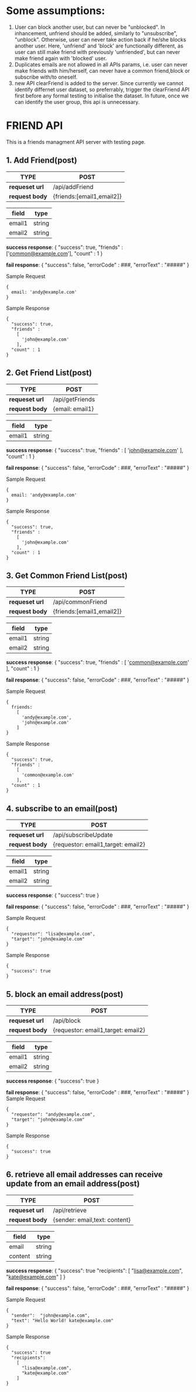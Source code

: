 # Some assumptions:
1. User can block another user, but can never be "unblocked". In inhancement, unfriend should be added, similarly to "unsubscribe", "unblock". Otherwise, user can never take action back if he/she blocks another user. Here, 'unfriend' and 'block' are functionally different, as user can still make friend with previously 'unfriended', but can never make friend again with 'blocked' user.
2. Duplicates emails are not allowed in all APIs params, i.e. user can never make friends with him/herself, can never have a common friend,block or subscribe with/to oneself.
3. new API clearFriend is added to the server. Since currently we cannot identify differnet user dataset, so preferrably, trigger the clearFriend API first before any formal testing to initialise the dataset. In future, once we can identify the user group, this api is unnecessary.




# FRIEND API
This is a friends managment API server with testing page.

## 1. Add Friend(post)
|TYPE|POST|
|-------------------------|-------------------------|
|**requeset url**|/api/addFriend|
|**request body**| {friends:[email1,email2]}|
	
|field|type|
|-----------|-----------|
|email1|string|
|email2|string|

**success response**: {
	"success": true,
	"friends" :
	['common@example.com'],
	"count" : 1
}

**fail response**: {
"success": false,
"errorCode" : ###,
"errorText" : "#####"
}

Sample Request

```
{
  email: 'andy@example.com'
}
```

Sample Response

```
{
  "success": true,
  "friends" :
    [
      'john@example.com'
    ],
  "count" : 1   
}
```

## 2. Get Friend List(post)
|TYPE|POST|
|-------------------------|-------------------------|
|**requeset url**|/api/getFriends|
|**request body**|{email: email1}|
	
|field|type|
|-----------|-----------|
|email1|string|

**success response**: {
  "success": true,
  "friends" :
    [
      'john@example.com'
    ],
  "count" : 1
} 

**fail response**: {
"success": false,
"errorCode" : ###,
"errorText" : "#####"
}

Sample Request

```
{
  email: 'andy@example.com'
}
```

Sample Response

```
{
  "success": true,
  "friends" :
    [
      'john@example.com'
    ],
  "count" : 1   
}
```

## 3. Get Common Friend List(post)
|TYPE|POST|
|-------------------------|-------------------------|
|**requeset url**|/api/commonFriend|
|**request body**|{friends:[email1,email2]}|
	
|field|type|
|-----------|-----------|
|email1|string|
|email2|string|

**success response**: {
  "success": true,
  "friends" :
    [
      'common@example.com'
    ],
  "count" : 1
}

**fail response**: {
"success": false,
"errorCode" : ###,
"errorText" : "#####"
}

Sample Request
```
{
  friends:
    [
      'andy@example.com',
      'john@example.com'
    ]
}
```

Sample Response

```
{
  "success": true,
  "friends" :
    [
      'common@example.com'
    ],
  "count" : 1   
}
```

## 4. subscribe to an email(post)
|TYPE|POST|
|-------------------------|-------------------------|
|**requeset url**|/api/subscribeUpdate|
|**request body**|{requestor: email1,target: email2}|
	
|field|type|
|-----------|-----------|
|email1|string|
|email2|string|

**success response**: {
  "success": true
}

**fail response**: {
"success": false,
"errorCode" : ###,
"errorText" : "#####"
}

Sample Request
```
{
  "requestor": "lisa@example.com",
  "target": "john@example.com"
}
```

Sample Response

```
{
  "success": true
}
```

## 5. block an email address(post)
|TYPE|POST|
|-------------------------|-------------------------|
|**requeset url**|/api/block|
|**request body**|{requestor: email1,target: email2}|
	
|field|type|
|-----------|-----------|
|email1|string|
|email2|string|

**success response**: {
  "success": true
}

**fail response**: {
"success": false,
"errorCode" : ###,
"errorText" : "#####"
}
Sample Request
```
{
  "requestor": "andy@example.com",
  "target": "john@example.com"
}
```

Sample Response

```
{
  "success": true
}
```

## 6. retrieve all email addresses can receive update from an email address(post)
|TYPE|POST|
|-------------------------|-------------------------|
|**requeset url**|/api/retrieve|
|**request body**|{sender: email,text: content}|
	
|field|type|
|-----------|-----------|
|email|string|
|content|string|

**success response**: {
  "success": true
  "recipients":
    [
      "lisa@example.com",
      "kate@example.com"
    ]
}

**fail response**: {
"success": false,
"errorCode" : ###,
"errorText" : "#####"
}

Sample Request
```
{
  "sender":  "john@example.com",
  "text": "Hello World! kate@example.com"
}
```

Sample Response

```
{
  "success": true
  "recipients":
    [
      "lisa@example.com",
      "kate@example.com"
    ]
}
```